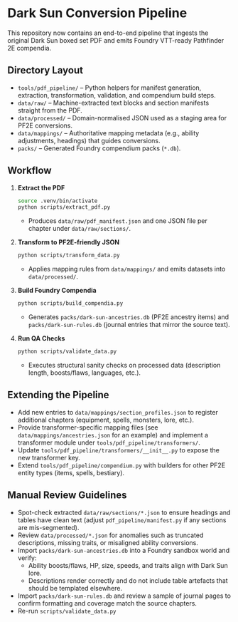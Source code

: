# Dark Sun Conversion Pipeline

This repository now contains an end-to-end pipeline that ingests the original Dark Sun boxed set PDF and emits Foundry VTT-ready Pathfinder 2E compendia.

## Directory Layout
- `tools/pdf_pipeline/` – Python helpers for manifest generation, extraction, transformation, validation, and compendium build steps.
- `data/raw/` – Machine-extracted text blocks and section manifests straight from the PDF.
- `data/processed/` – Domain-normalised JSON used as a staging area for PF2E conversions.
- `data/mappings/` – Authoritative mapping metadata (e.g., ability adjustments, headings) that guides conversions.
- `packs/` – Generated Foundry compendium packs (`*.db`).

## Workflow
1. **Extract the PDF**
   ```bash
   source .venv/bin/activate
   python scripts/extract_pdf.py
   ```
   - Produces `data/raw/pdf_manifest.json` and one JSON file per chapter under `data/raw/sections/`.

2. **Transform to PF2E-friendly JSON**
   ```bash
   python scripts/transform_data.py
   ```
   - Applies mapping rules from `data/mappings/` and emits datasets into `data/processed/`.

3. **Build Foundry Compendia**
   ```bash
   python scripts/build_compendia.py
   ```
   - Generates `packs/dark-sun-ancestries.db` (PF2E ancestry items) and `packs/dark-sun-rules.db` (journal entries that mirror the source text).

4. **Run QA Checks**
   ```bash
   python scripts/validate_data.py
   ```
   - Executes structural sanity checks on processed data (description length, boosts/flaws, languages, etc.).

## Extending the Pipeline
- Add new entries to `data/mappings/section_profiles.json` to register additional chapters (equipment, spells, monsters, lore, etc.).
- Provide transformer-specific mapping files (see `data/mappings/ancestries.json` for an example) and implement a transformer module under `tools/pdf_pipeline/transformers/`.
- Update `tools/pdf_pipeline/transformers/__init__.py` to expose the new transformer key.
- Extend `tools/pdf_pipeline/compendium.py` with builders for other PF2E entity types (items, spells, bestiary).

## Manual Review Guidelines
- Spot-check extracted `data/raw/sections/*.json` to ensure headings and tables have clean text (adjust `pdf_pipeline/manifest.py` if any sections are mis-segmented).
- Review `data/processed/*.json` for anomalies such as truncated descriptions, missing traits, or misaligned ability conversions.
- Import `packs/dark-sun-ancestries.db` into a Foundry sandbox world and verify:
  - Ability boosts/flaws, HP, size, speeds, and traits align with Dark Sun lore.
  - Descriptions render correctly and do not include table artefacts that should be templated elsewhere.
- Import `packs/dark-sun-rules.db` and review a sample of journal pages to confirm formatting and coverage match the source chapters.
- Re-run `scripts/validate_data.py`